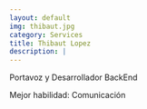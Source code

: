 ```yaml
---
layout: default
img: thibaut.jpg
category: Services
title: Thibaut Lopez
description: |
---
```

Portavoz y Desarrollador BackEnd

Mejor habilidad: Comunicación